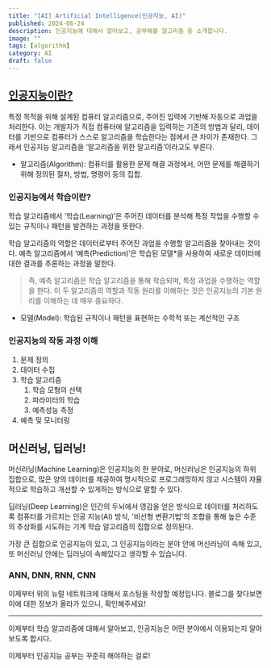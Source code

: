 ```yaml
---
title: "[AI] Artificial Intelligence(인공지능, AI)"
published: 2024-06-24
description: 인공지능에 대해서 알아보고, 공부해볼 알고리즘 등 소개합니다.
image: ""
tags: [algorithm]
category: AI
draft: false
---
```


## [인공지능이란?](https://news.skhynix.co.kr/post/all-around-ai-2)
특정 목적을 위해 설계된 컴퓨터 알고리즘으로, 주어진 입력에 기반해 자동으로 과업을 처리한다.
이는 개발자가 직접 컴퓨터에 알고리즘을 입력하는 기존의 방법과 달리,
데이터를 기반으로 컴퓨터가 스스로 알고리즘을 학습한다는 점에서 큰 차이가 존재한다.
그래서 인공지능 알고리즘을 ‘알고리즘을 위한 알고리즘’이라고도 부른다.

* 알고리즘(Algorithm): 컴퓨터를 활용한 문제 해결 과정에서, 어떤 문제를 해결하기 위해 정의된 절차, 방법, 명령어 등의 집합.

### 인공지능에서 학습이란?
학습 알고리즘에서 ‘학습(Learning)’은 주어진 데이터를 분석해 특정 작업을 수행할 수 있는 규칙이나 패턴을 발견하는 과정을 뜻한다.

학습 알고리즘의 역할은 데이터로부터 주어진 과업을 수행할 알고리즘을 찾아내는 것이다.
예측 알고리즘에서 ‘예측(Prediction)’은 학습된 모델*을 사용하여 새로운 데이터에 대한 결과를 추론하는 과정을 말한다.

> 즉, 예측 알고리즘은 학습 알고리즘을 통해 학습되며, 특정 과업을 수행하는 역할을 한다.
> 이 두 알고리즘의 역할과 작동 원리를 이해하는 것은 인공지능의 기본 원리를 이해하는 데 매우 중요하다.

* 모델(Model): 학습된 규칙이나 패턴을 표현하는 수학적 또는 계산적인 구조


### 인공지능의 작동 과정 이해

1) 문제 정의
2) 데이터 수집
3) 학습 알고리즘
   1) 학습 모형의 선택
   2) 파라미터의 학습
   3) 예측성능 측정
4) 예측 및 모니터링


## 머신러닝, 딥러닝!

머신러닝(Machine Learning)은 인공지능의 한 분야로, 머신러닝은 인공지능의 하위 집합으로, 많은 양의 데이터를 제공하여 명시적으로 프로그래밍하지 않고 시스템이 자율적으로 학습하고 개선할 수 있게하는 방식으로 말할 수 있다.

딥러닝(Deep Learning)은 인간의 두뇌에서 영감을 얻은 방식으로 데이터를 처리하도록 컴퓨터를 가르치는 인공 지능(AI) 방식, '비선형 변환기법'의 조합을 통해 높은 수준의 추상화를 시도하는 기계 학습 알고리즘의 집합으로 정의된다.
<!--여러 비선형 변환기법의 조합을 통해 높은 수준의 추상화(다량의 복잡한 자료들에서 핵심적인 내용만 추려내는 작업)을 시도하는 기계학습 알고리즘의 집합으로 뜻합니다.-->


가장 큰 집합으로 인공지능이 있고, 그 인공지능이라는 분야 안에 머신러닝이 속해 있고, 또 머신러닝 안에는 딥러닝이 속해있다고 생각할 수 있습니다.

### ANN, DNN, RNN, CNN

이제부터 위의 뉴럴 네트워크에 대해서 포스팅을 작성할 예정입니다. 블로그를 찾다보면 이에 대한 정보가 올라가 있으니, 확인해주세요!


-------------------
이제부터 학습 알고리즘에 대해서 알아보고, 인공지능은 어떤 분야에서 이용되는지 알아보도록 합시다.

이제부터 인공지능 공부는 꾸준히 해야하는 걸로!

